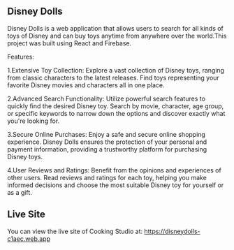 ## Disney Dolls ##

Disney Dolls is a web application that allows users to search for all kinds of toys of Disney and can buy toys anytime from anywhere over the world.This project was built using React and Firebase.

Features:

1.Extensive Toy Collection: Explore a vast collection of Disney toys, ranging from classic characters to the latest releases. Find toys representing your favorite Disney movies and characters all in one place.

2.Advanced Search Functionality: Utilize powerful search features to quickly find the desired Disney toy. Search by movie, character, age group, or specific keywords to narrow down the options and discover exactly what you're looking for.

3.Secure Online Purchases: Enjoy a safe and secure online shopping experience. Disney Dolls ensures the protection of your personal and payment information, providing a trustworthy platform for purchasing Disney toys.

4.User Reviews and Ratings: Benefit from the opinions and experiences of other users. Read reviews and ratings for each toy, helping you make informed decisions and choose the most suitable Disney toy for yourself or as a gift.


## Live Site ##
You can view the live site of Cooking Studio at: https://disneydolls-c1aec.web.app  